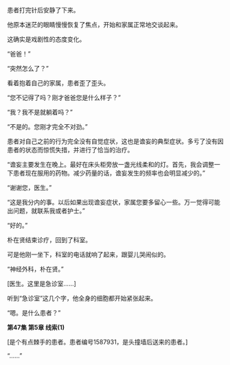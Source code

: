 患者打完针后安静了下来。

他原本迷茫的眼睛慢慢恢复了焦点，开始和家属正常地交谈起来。

这确实是戏剧性的态度变化。

“爸爸！”

“突然怎么了？”

看着抱着自己的家属，患者歪了歪头。

“您不记得了吗？刚才爸爸您是什么样子？”

“我？我不是就躺着吗？”

“不是的。您刚才完全不对劲。”

患者对自己之前的行为完全没有自觉症状，这也是谵妄的典型症状。多亏了没有因患者的状态而惊慌失措，并进行了恰当的治疗。

“谵妄主要发生在晚上。最好在床头柜旁放一盏光线柔和的灯。首先，我会调整一下患者现在服用的药物。减少药量的话，谵妄发生的频率也会明显减少的。”

“谢谢您，医生。”

“这是我分内的事。以后如果出现谵妄症状，家属您要多留心一些。万一觉得可能出问题，就联系我或者护士。”

“好的。”

朴在贤结束诊疗，回到了科室。

可是他刚一坐下，科室的电话就响了起来，跟婴儿哭闹似的。

“神经外科，朴在贤。”

[医生。这里是急诊室……]

听到“急诊室”这几个字，他全身的细胞都开始紧张起来。

“嗯。是什么患者？”

**第47集 第5章 线索(1)**

[是个有点棘手的患者。患者编号1587931，是头撞墙后送来的患者。]

“……”